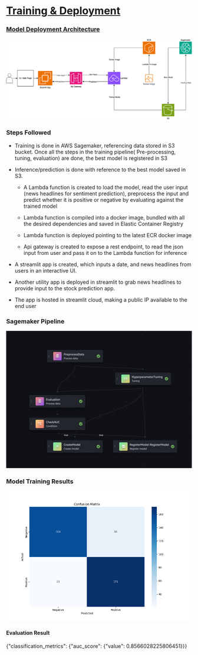# **<u>Training & Deployment</u>**

### **<u> Model Deployment Architecture</u>**

![](https://github.com/hsreekumar/Data_capstone/blob/main/Deployment/Architecture.png?raw=true)

### **Steps Followed**

- Training is done in AWS Sagemaker, referencing data stored in S3 bucket. Once all the steps in the training pipeline( Pre-processing, tuning, evaluation) are done, the best model is registered in S3

- Inference/prediction is done with reference to the best model saved in S3.

  -  A Lambda function is created to load the model, read the user input (news headlines for sentiment prediction), preprocess the input and predict whether it is positive or negative by evaluating against the trained model

  - Lambda function is compiled into a docker image, bundled with all the desired dependencies and saved in Elastic Container Registry

  - Lambda function is deployed pointing to the latest ECR docker image

  - Api gateway is created to expose a rest endpoint, to read the json input from user and pass it on to the Lambda function for inference

- A streamlit app is created, which inputs a date, and news headlines from users in an interactive UI.

- Another utility app is deployed in streamlit to grab news headlines to provide input to the stock prediction app.

- The app is hosted in streamlit cloud, making a public IP available to the end user

### **Sagemaker Pipeline**
![](https://raw.githubusercontent.com/hsreekumar/Data_capstone/main/Deployment/output/Sagemaker%20Pipeline.png)

### **Model Training Results**

![](https://github.com/hsreekumar/Data_capstone/blob/main/Deployment/output/confusion_matrix.png)

#### **Evaluation Result**
{"classification_metrics": {"auc_score": {"value": 0.8566028225806451}}}
